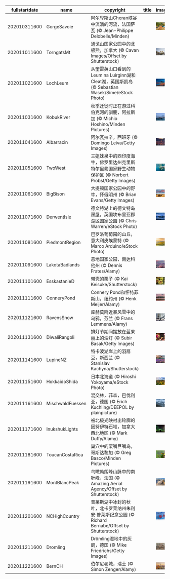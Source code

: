 |fullstartdate|name|copyright|title|image|
|--|--|--|--|--|
202010311600|GorgeSavoie|阿尔卑斯山Cheran峡谷中流淌的河流，法国萨瓦 (© Jean-Philippe Delobelle/Minden)||![](/zh-CN/2020/11/202010311600GorgeSavoie.jpg)|
202011011600|TorngatsMt|通戈山国家公园中的北极熊，加拿大 (© Cavan Images/Offset by Shutterstock)||![](/zh-CN/2020/11/202011011600TorngatsMt.jpg)|
202011021600|LochLeum|从奎雷英山口看到的 Leum na Luirginn湖和Cleat湖，英国斯凯岛 (© Sebastian Wasek/Sime/eStock Photo)||![](/zh-CN/2020/11/202011021600LochLeum.jpg)|
202011031600|KobukRiver|秋季迁徙时正在游过科伯克河的驯鹿，阿拉斯加 (© Michio Hoshino/Minden Pictures)||![](/zh-CN/2020/11/202011031600KobukRiver.jpg)|
202011041600|Albarracin|阿尔瓦拉辛，西班牙 (© Domingo Leiva/Getty Images)||![](/zh-CN/2020/11/202011041600Albarracin.jpg)|
202011051600|TwoWest|三姐妹泉中的西印度海牛，佛罗里达州克里斯特尔里弗国家野生动物保护区 (© Norbert Probst/Getty Images)||![](/zh-CN/2020/11/202011051600TwoWest.jpg)|
202011061600|BigBison|大提顿国家公园中的野牛，怀俄明州 (© Brian Evans/Getty Images)||![](/zh-CN/2020/11/202011061600BigBison.jpg)|
202011071600|DerwentIsle|德文特湖上的德文特岛房屋，英国坎布里亚郡湖区国家公园 (© Chris Warren/eStock Photo)||![](/zh-CN/2020/11/202011071600DerwentIsle.jpg)|
202011081600|PiedmontRegion|巴罗洛葡萄园的山丘，意大利皮埃蒙特 (© Marco Arduino/eStock Photo)||![](/zh-CN/2020/11/202011081600PiedmontRegion.jpg)|
202011091600|LakotaBadlands|恶地国家公园，南达科他州 (© Dennis Frates/Alamy)||![](/zh-CN/2020/11/202011091600LakotaBadlands.jpg)|
202011101600|EsskastanieD|带壳的栗子 (© Kai Keisuke/Shutterstock)||![](/zh-CN/2020/11/202011101600EsskastanieD.jpg)|
202011111600|ConneryPond|Connery Pond和怀特菲斯山，纽约州 (© Henk Meijer/Alamy)||![](/zh-CN/2020/11/202011111600ConneryPond.jpg)|
202011121600|RavensSnow|库赫莫附近暴风雪中的乌鸦，芬兰 (© Frans Lemmens/Alamy)||![](/zh-CN/2020/11/202011121600RavensSnow.jpg)|
202011131600|DiwaliRangoli|排灯节期间摆放在蓝果丽上的油灯 (© Subir Basak/Getty Images)||![](/zh-CN/2020/11/202011131600DiwaliRangoli.jpg)|
202011141600|LupineNZ|特卡波湖岸上的羽扇豆，新西兰 (© Stanislav Kachyna/Shutterstock)||![](/zh-CN/2020/11/202011141600LupineNZ.jpg)|
202011151600|HokkaidoShida|日本北海道 (© Hiroshi Yokoyama/eStock Photo)||![](/zh-CN/2020/11/202011151600HokkaidoShida.jpg)|
202011161600|MischwaldFuessen|混交林，菲森，巴伐利亚，德国 (© Erich Kuchling/DEEPOL by plainpicture)||![](/zh-CN/2020/11/202011161600MischwaldFuessen.jpg)|
202011171600|InukshukLights|被北极光映衬出轮廓的因努伊特石堆，加拿大西北地区 (© Mark Duffy/Alamy)||![](/zh-CN/2020/11/202011171600InukshukLights.jpg)|
202011181600|ToucanCostaRica|巢穴中的栗嘴巨嘴鸟，哥斯达黎加 (© Greg Basco/Minden Pictures)||![](/zh-CN/2020/11/202011181600ToucanCostaRica.jpg)|
202011191600|MontBlancPeak|鸟瞰勃朗峰山脉中的南针峰，法国 (© Amazing Aerial Agency/Offset by Shutterstock)||![](/zh-CN/2020/11/202011191600MontBlancPeak.jpg)|
202011201600|NCHighCountry|普莱斯湖中冰封的秋叶，北卡罗莱纳州朱利安·普莱斯纪念公园 (© Richard Bernabe/Offset by Shutterstock)||![](/zh-CN/2020/11/202011201600NCHighCountry.jpg)|
202011211600|Dromling|Drömling湿地中的灰鹤，德国 (© Mike Friedrichs/Getty Images)||![](/zh-CN/2020/11/202011211600Dromling.jpg)|
202011221600|BernCH|伯尔尼老城，瑞士 (© Simon Zenger/Alamy)||![](/zh-CN/2020/11/202011221600BernCH.jpg)|
